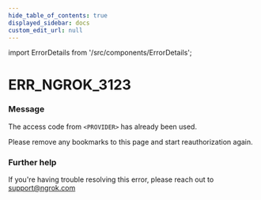 ```yaml
---
hide_table_of_contents: true
displayed_sidebar: docs
custom_edit_url: null
---
```


import ErrorDetails from '/src/components/ErrorDetails';

# ERR_NGROK_3123

### Message
The access code from `<PROVIDER>` has already been used.

Please remove any bookmarks to this page and start reauthorization again.

### Further help
If you're having trouble resolving this error, please reach out to [support@ngrok.com](mailto:support@ngrok.com?subject=Help%20with%20ERR_NGROK_3123)

<ErrorDetails error='err_ngrok_3123' />
